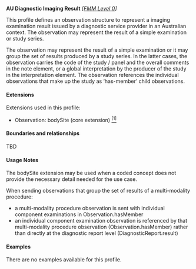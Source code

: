 **AU Diagnostic Imaging Result**  *[[FMM Level 0](guidance.html)]*

This profile defines an observation structure to represent a imaging examination result issued by a diagnostic service provider in an Australian context. The observation may represent the result of a simple examination or study series.

The observation may represent the result of a simple examination or it may group the set of results produced by a study series. In the latter cases, the observation carries the code of the study / panel and the overall comments in the note element, or a global interpretation by the producer of the study in the interpretation element. The observation references the individual observations that make up the study as ‘has-member’ child observations.

#### Extensions

Extensions used in this profile:
* Observation: bodySite (core extension) [<sup>[1]</sup>](https://www.hl7.org/fhir/r4/extension-bodysite.html)

#### Boundaries and relationships

TBD

#### Usage Notes

The bodySite extension may be used when a coded concept does not provide the necessary detail needed for the use case.

When sending observations that group the set of results of a multi-modality procedure:
* a multi-modality procedure observation is sent with individual component examinations in Observation.hasMember
* an individual component examination observation is referenced by that multi-modality procedure observation (Observation.hasMember) rather than directly at the diagnostic report level (DiagnosticReport.result)

#### Examples

There are no examples available for this profile.